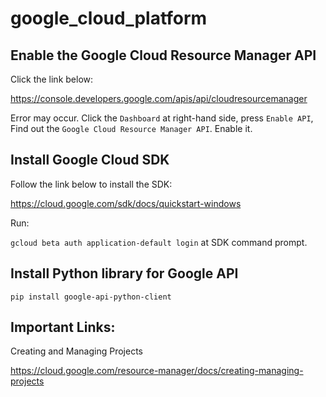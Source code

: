 # google_cloud_platform



## Enable the Google Cloud Resource Manager API

Click the link below:

https://console.developers.google.com/apis/api/cloudresourcemanager

Error may occur. Click the ```Dashboard``` at right-hand side, press ```Enable API```, Find out the ```Google Cloud Resource Manager API```. Enable it.

## Install Google Cloud SDK

Follow the link below to install the SDK:

https://cloud.google.com/sdk/docs/quickstart-windows

Run:

```gcloud beta auth application-default login``` at SDK command prompt.

## Install Python library for Google API

```pip install google-api-python-client```

## Important Links:

Creating and Managing Projects

https://cloud.google.com/resource-manager/docs/creating-managing-projects
